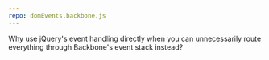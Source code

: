 ```yaml
---
repo: domEvents.backbone.js
---
```

Why use jQuery's event handling directly when you can unnecessarily route everything through Backbone's event stack instead?
